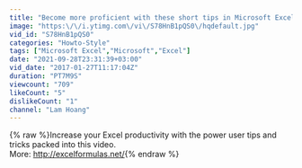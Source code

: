 ```yaml
---
title: "Become more proficient with these short tips in Microsoft Excel"
image: "https:\/\/i.ytimg.com\/vi\/S78HnB1pQS0\/hqdefault.jpg"
vid_id: "S78HnB1pQS0"
categories: "Howto-Style"
tags: ["Microsoft Excel","Microsoft","Excel"]
date: "2021-09-28T23:31:39+03:00"
vid_date: "2017-01-27T11:17:04Z"
duration: "PT7M9S"
viewcount: "709"
likeCount: "5"
dislikeCount: "1"
channel: "Lam Hoang"
---
```

{% raw %}Increase your Excel productivity with the power user tips and tricks packed into this video.<br />More: <a rel="nofollow" target="blank" href="http://excelformulas.net/">http://excelformulas.net/</a>{% endraw %}
